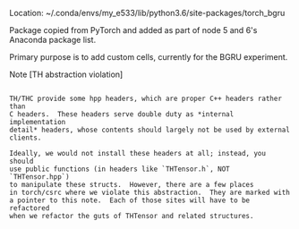 Location: ~/.conda/envs/my_e533/lib/python3.6/site-packages/torch_bgru

Package copied from PyTorch and added as part of node 5 and 6's Anaconda package list.

Primary purpose is to add custom cells, currently for the BGRU experiment.

Note [TH abstraction violation]
~~~~~~~~~~~~~~~~~~~~~~~~~~~~~

TH/THC provide some hpp headers, which are proper C++ headers rather than
C headers.  These headers serve double duty as *internal implementation
detail* headers, whose contents should largely not be used by external
clients.

Ideally, we would not install these headers at all; instead, you should
use public functions (in headers like `THTensor.h`, NOT `THTensor.hpp`)
to manipulate these structs.  However, there are a few places
in torch/csrc where we violate this abstraction.  They are marked with
a pointer to this note.  Each of those sites will have to be refactored
when we refactor the guts of THTensor and related structures.
